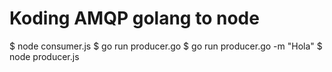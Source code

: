 # Koding AMQP golang to node

$ node consumer.js
$ go run producer.go
$ go run producer.go -m "Hola"
$ node producer.js
